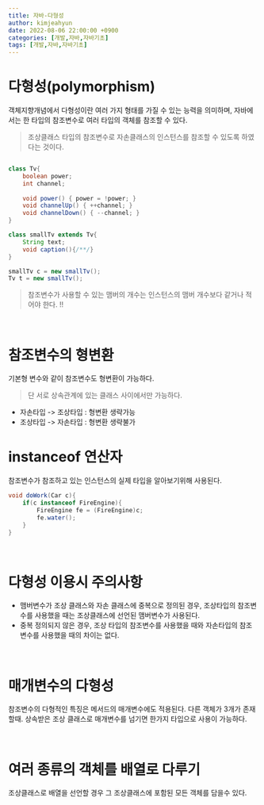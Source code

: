 ```yaml
---
title: 자바-다형성
author: kimjeahyun
date: 2022-08-06 22:00:00 +0900
categories: [개발,자바,자바기초]
tags: [개발,자바,자바기초]
---
```


# 다형성(polymorphism)

객체지향개념에서 다형성이란 여러 가지 형태를 가질 수 있는 능력을 의미하며, 자바에서는 한 타입의 참조변수로 여러 타입의 객체를 참조할 수 있다. 

> 조상클래스 타입의 참조변수로 자손클래스의 인스턴스를 참조할 수 있도록 하였다는 것이다.


```java

class Tv{
    boolean power;
    int channel;
    
    void power() { power = !power; }
    void channelUp() { ++channel; }
    void channelDown() { --channel; }
}

class smallTv extends Tv{
    String text;
    void caption(){/**/}
}

```
```java
smallTv c = new smallTv();
Tv t = new smallTv();
```

> 참조변수가 사용할 수 있는 맴버의 개수는 인스턴스의 맴버 개수보다 같거나 적어야 한다. !!

<br>

# 참조변수의 형변환

기본형 변수와 같이 참조변수도 형변환이 가능하다. 
> 단 서로 상속관계에 있는 클래스 사이에서만 가능하다.

-   자손타입 -> 조상타입 : 형변환 생략가능
-   조상타입 -> 자손타입 : 형변환 생략불가


# instanceof 연산자

참조변수가 참조하고 있는 인스턴스의 실제 타입을 알아보기위해 사용된다.

```java
void doWork(Car c){
    if(c instanceof FireEngine){
        FireEngine fe = (FireEngine)c;
        fe.water();
    }
}
```

<br>

# 다형성 이용시 주의사항

-   맴버변수가 조상 클래스와 자손 클래스에 중복으로 정의된 경우, 조상타입의 참조변수를 사용했을 때는 조상클래스에 선언된 맴버변수가 사용된다.
-   중복 정의되지 않은 경우, 조상 타입의 참조변수를 사용했을 때와 자손타입의 참조변수를 사용했을 때의 차이는 없다.

<br>

# 매개변수의 다형성

참조변수의 다형적인 특징은 메서드의 매개변수에도 적용된다. 다른 객체가 3개가 존재할때. 상속받은 조상 클래스로 매개변수를 넘기면 한가지 타입으로 사용이 가능하다.

<br>

# 여러 종류의 객체를 배열로 다루기

조상클래스로 배열을 선언할 경우 그 조상클래스에 포함된 모든 객체를 담을수 있다.


